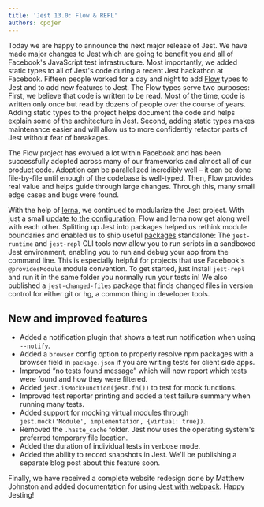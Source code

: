 ```yaml
---
title: 'Jest 13.0: Flow & REPL'
authors: cpojer
---
```


Today we are happy to announce the next major release of Jest. We have made major changes to Jest which are going to benefit you and all of Facebook's JavaScript test infrastructure. Most importantly, we added static types to all of Jest's code during a recent Jest hackathon at Facebook. Fifteen people worked for a day and night to add [Flow](https://flowtype.org/) types to Jest and to add new features to Jest. The Flow types serve two purposes: First, we believe that code is written to be read. Most of the time, code is written only once but read by dozens of people over the course of years. Adding static types to the project helps document the code and helps explain some of the architecture in Jest. Second, adding static types makes maintenance easier and will allow us to more confidently refactor parts of Jest without fear of breakages.

The Flow project has evolved a lot within Facebook and has been successfully adopted across many of our frameworks and almost all of our product code. Adoption can be parallelized incredibly well – it can be done file-by-file until enough of the codebase is well-typed. Then, Flow provides real value and helps guide through large changes. Through this, many small edge cases and bugs were found.

<!--truncate-->

With the help of [lerna](https://github.com/lerna/lerna), we continued to modularize the Jest project. With just a small [update to the configuration](https://github.com/lerna/lerna#lernajson), Flow and lerna now get along well with each other. Splitting up Jest into packages helped us rethink module boundaries and enabled us to ship useful [packages](https://github.com/jestjs/jest/tree/main/packages) standalone: The `jest-runtime` and `jest-repl` CLI tools now allow you to run scripts in a sandboxed Jest environment, enabling you to run and debug your app from the command line. This is especially helpful for projects that use Facebook's `@providesModule` module convention. To get started, just install `jest-repl` and run it in the same folder you normally run your tests in! We also published a `jest-changed-files` package that finds changed files in version control for either git or hg, a common thing in developer tools.

## New and improved features

- Added a notification plugin that shows a test run notification when using `--notify`.
- Added a `browser` config option to properly resolve npm packages with a browser field in `package.json` if you are writing tests for client side apps.
- Improved “no tests found message” which will now report which tests were found and how they were filtered.
- Added `jest.isMockFunction(jest.fn())` to test for mock functions.
- Improved test reporter printing and added a test failure summary when running many tests.
- Added support for mocking virtual modules through `jest.mock('Module', implementation, {virtual: true})`.
- Removed the `.haste_cache` folder. Jest now uses the operating system's preferred temporary file location.
- Added the duration of individual tests in verbose mode.
- Added the ability to record snapshots in Jest. We'll be publishing a separate blog post about this feature soon.

Finally, we have received a complete website redesign done by Matthew Johnston and added documentation for using [Jest with webpack](/docs/webpack). Happy Jesting!
